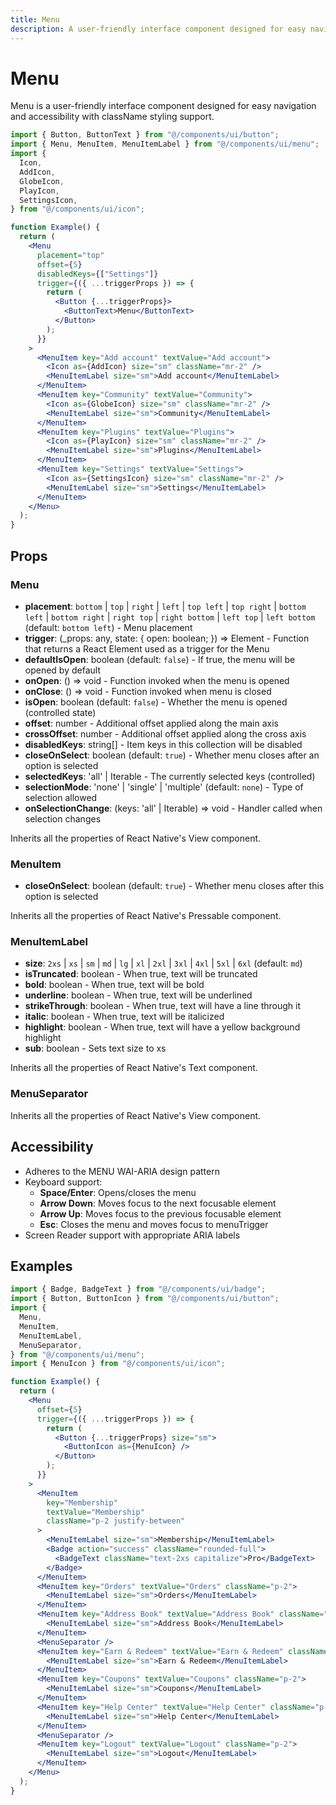 ```yaml
---
title: Menu
description: A user-friendly interface component designed for easy navigation and accessibility.
---
```


# Menu

Menu is a user-friendly interface component designed for easy navigation and accessibility with className styling support.

```jsx
import { Button, ButtonText } from "@/components/ui/button";
import { Menu, MenuItem, MenuItemLabel } from "@/components/ui/menu";
import {
  Icon,
  AddIcon,
  GlobeIcon,
  PlayIcon,
  SettingsIcon,
} from "@/components/ui/icon";

function Example() {
  return (
    <Menu
      placement="top"
      offset={5}
      disabledKeys={["Settings"]}
      trigger={({ ...triggerProps }) => {
        return (
          <Button {...triggerProps}>
            <ButtonText>Menu</ButtonText>
          </Button>
        );
      }}
    >
      <MenuItem key="Add account" textValue="Add account">
        <Icon as={AddIcon} size="sm" className="mr-2" />
        <MenuItemLabel size="sm">Add account</MenuItemLabel>
      </MenuItem>
      <MenuItem key="Community" textValue="Community">
        <Icon as={GlobeIcon} size="sm" className="mr-2" />
        <MenuItemLabel size="sm">Community</MenuItemLabel>
      </MenuItem>
      <MenuItem key="Plugins" textValue="Plugins">
        <Icon as={PlayIcon} size="sm" className="mr-2" />
        <MenuItemLabel size="sm">Plugins</MenuItemLabel>
      </MenuItem>
      <MenuItem key="Settings" textValue="Settings">
        <Icon as={SettingsIcon} size="sm" className="mr-2" />
        <MenuItemLabel size="sm">Settings</MenuItemLabel>
      </MenuItem>
    </Menu>
  );
}
```

## Props

### Menu

- **placement**: `bottom` | `top` | `right` | `left` | `top left` | `top right` | `bottom left` | `bottom right` | `right top` | `right bottom` | `left top` | `left bottom` (default: `bottom left`) - Menu placement
- **trigger**: (\_props: any, state: { open: boolean; }) => Element - Function that returns a React Element used as a trigger for the Menu
- **defaultIsOpen**: boolean (default: `false`) - If true, the menu will be opened by default
- **onOpen**: () => void - Function invoked when the menu is opened
- **onClose**: () => void - Function invoked when menu is closed
- **isOpen**: boolean (default: `false`) - Whether the menu is opened (controlled state)
- **offset**: number - Additional offset applied along the main axis
- **crossOffset**: number - Additional offset applied along the cross axis
- **disabledKeys**: string[] - Item keys in this collection will be disabled
- **closeOnSelect**: boolean (default: `true`) - Whether menu closes after an option is selected
- **selectedKeys**: 'all' | Iterable<Key> - The currently selected keys (controlled)
- **selectionMode**: 'none' | 'single' | 'multiple' (default: `none`) - Type of selection allowed
- **onSelectionChange**: (keys: 'all' | Iterable<Key>) => void - Handler called when selection changes

Inherits all the properties of React Native's View component.

### MenuItem

- **closeOnSelect**: boolean (default: `true`) - Whether menu closes after this option is selected

Inherits all the properties of React Native's Pressable component.

### MenuItemLabel

- **size**: `2xs` | `xs` | `sm` | `md` | `lg` | `xl` | `2xl` | `3xl` | `4xl` | `5xl` | `6xl` (default: `md`)
- **isTruncated**: boolean - When true, text will be truncated
- **bold**: boolean - When true, text will be bold
- **underline**: boolean - When true, text will be underlined
- **strikeThrough**: boolean - When true, text will have a line through it
- **italic**: boolean - When true, text will be italicized
- **highlight**: boolean - When true, text will have a yellow background highlight
- **sub**: boolean - Sets text size to xs

Inherits all the properties of React Native's Text component.

### MenuSeparator

Inherits all the properties of React Native's View component.

## Accessibility

- Adheres to the MENU WAI-ARIA design pattern
- Keyboard support:
  - **Space/Enter**: Opens/closes the menu
  - **Arrow Down**: Moves focus to the next focusable element
  - **Arrow Up**: Moves focus to the previous focusable element
  - **Esc**: Closes the menu and moves focus to menuTrigger
- Screen Reader support with appropriate ARIA labels

## Examples

```jsx
import { Badge, BadgeText } from "@/components/ui/badge";
import { Button, ButtonIcon } from "@/components/ui/button";
import {
  Menu,
  MenuItem,
  MenuItemLabel,
  MenuSeparator,
} from "@/components/ui/menu";
import { MenuIcon } from "@/components/ui/icon";

function Example() {
  return (
    <Menu
      offset={5}
      trigger={({ ...triggerProps }) => {
        return (
          <Button {...triggerProps} size="sm">
            <ButtonIcon as={MenuIcon} />
          </Button>
        );
      }}
    >
      <MenuItem
        key="Membership"
        textValue="Membership"
        className="p-2 justify-between"
      >
        <MenuItemLabel size="sm">Membership</MenuItemLabel>
        <Badge action="success" className="rounded-full">
          <BadgeText className="text-2xs capitalize">Pro</BadgeText>
        </Badge>
      </MenuItem>
      <MenuItem key="Orders" textValue="Orders" className="p-2">
        <MenuItemLabel size="sm">Orders</MenuItemLabel>
      </MenuItem>
      <MenuItem key="Address Book" textValue="Address Book" className="p-2">
        <MenuItemLabel size="sm">Address Book</MenuItemLabel>
      </MenuItem>
      <MenuSeparator />
      <MenuItem key="Earn & Redeem" textValue="Earn & Redeem" className="p-2">
        <MenuItemLabel size="sm">Earn & Redeem</MenuItemLabel>
      </MenuItem>
      <MenuItem key="Coupons" textValue="Coupons" className="p-2">
        <MenuItemLabel size="sm">Coupons</MenuItemLabel>
      </MenuItem>
      <MenuItem key="Help Center" textValue="Help Center" className="p-2">
        <MenuItemLabel size="sm">Help Center</MenuItemLabel>
      </MenuItem>
      <MenuSeparator />
      <MenuItem key="Logout" textValue="Logout" className="p-2">
        <MenuItemLabel size="sm">Logout</MenuItemLabel>
      </MenuItem>
    </Menu>
  );
}
```
